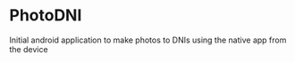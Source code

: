 # PhotoDNI
Initial android application to make photos to DNIs using the native app from
the device

